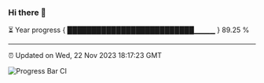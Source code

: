 ### Hi there 👋

⏳ Year progress { ██████████████████████████▁▁▁▁ } 89.25 %

---

⏰ Updated on Wed, 22 Nov 2023 18:17:23 GMT

![Progress Bar CI](https://github.com/liununu/liununu/workflows/Progress%20Bar%20CI/badge.svg)
